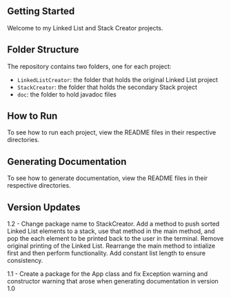 ## Getting Started

Welcome to my Linked List and Stack Creator projects.

## Folder Structure

The repository contains two folders, one for each project:

- `LinkedListCreator`: the folder that holds the original Linked List project
- `StackCreator`: the folder that holds the secondary Stack project
- `doc`: the folder to hold javadoc files

## How to Run
To see how to run each project, view the README files in their respective directories.

## Generating Documentation
To see how to generate documentation, view the README files in their respective directories.

## Version Updates
1.2 - Change package name to StackCreator.  Add a method to push sorted Linked List elements to a stack, use that method in the main method, and pop the each element to be printed back to the user in the terminal.  Remove original printing of the Linked List.  Rearrange the main method to intialize first and then perform functionality.  Add constant list length to ensure consistency.

1.1 - Create a package for the App class and fix Exception warning and constructor warning that arose when generating documentation in version 1.0
